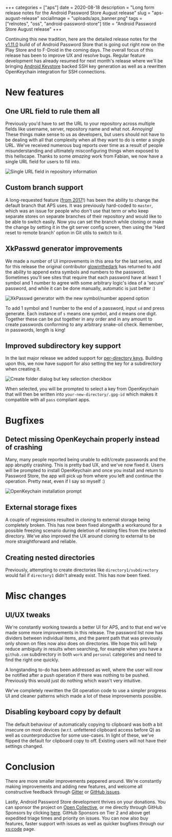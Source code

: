 +++
categories = ["aps"]
date = 2020-08-18
description = "Long form release notes for the Android Password Store August release"
slug = "aps-august-release"
socialImage = "uploads/aps_banner.png"
tags = ["relnotes", "oss", "android-password-store"]
title = "Android Password Store August release"
+++

Continuing this new tradition, here are the detailed release notes for the [v1.11.0](https://github.com/android-password-store/Android-Password-Store/releases/tag/v1.11.0) build of  of Android Password Store that is going out right now on the Play Store and to F-Droid in the coming days. The overall focus of this release has been to improve UX and resolve bugs. Regular feature development has already resumed for next month's release where we'll be bringing [Android Keystore](https://source.android.com/security/keystore) backed SSH key generation as well as a rewritten OpenKeychain integration for SSH connections.

# New features

## One URL field to rule them all

Previously you'd have to set the URL to your repository across multiple fields like username, server, repository name and what not. Annoying! These things make sense to us as developers, but users should not have to be dealing with all that complexity when all they want to do is enter a single URL. We've received numerous bug reports over time as a result of people misunderstanding and ultimately misconfiguring things when exposed to this hellscape. Thanks to some *amazing* work from Fabian, we now have a single URL field for users to fill into.

![Single URL field in repository information](/uploads/aps-august-release-single-url-field.png)

## Custom branch support

A long-requested feature ([from 2017](https://msfjarvis.dev/aps/issue/298)!) has been the ability to change the default branch that APS uses. It was previously hard-coded to `master`, which was an issue for people who don't use that term or who keep separate stores on separate branches of their repository and would like to be able to switch easily. Now you can set the branch while cloning or make the change by setting it in the git server config screen, then using the 'Hard reset to remote branch' option in Git utils to switch to it.

## XkPasswd generator improvements

We made a number of UI improvements in this area for the last series, and for this release the original contributor [glowinthedark](https://github.com/glowinthedark) has returned to add the ability to append extra symbols and numbers to the password. Sometimes you'll see sites that require that each password have at least 1 symbol and 1 number to agree with some arbitrary logic's idea of a 'secure' password, and while it can be done manually, automatic is just better :)

![XkPasswd generator with the new symbol/number append option](/uploads/aps-august-release-xkpasswd.png)

To add 1 symbol and 1 number to the end of a password, input `sd` and press generate. Each instance of `s` means one symbol, and `d` means one digit. Together these can be put together in any order and in any amount to create passwords conforming to any arbitrary snake-oil check. Remember, in passwords, length is king!

## Improved subdirectory key support

In the last major release we added support for [per-directory keys](/posts/aps-july-release/#proper-support-for-per-directory-keys). Building upon this, we now have support for also setting the key for a subdirectory when creating it.

![Create folder dialog but key selection checkbox](/uploads/aps-august-release-subdir-key-support.png)

When selected, you will be prompted to select a key from OpenKeychain that will then be written into `your-new-directory/.gpg-id` which makes it compatible with all `pass` compliant apps.

# Bugfixes

## Detect missing OpenKeychain properly instead of crashing

Many, many people reported being unable to edit/create passwords and the app abruptly crashing. This is pretty bad UX, and we've now fixed it. Users will be prompted to install OpenKeychain and once you install and return to Password Store, the app will pick up from where you left and continue the operation. Pretty neat, even if I say so myself :)

![OpenKeychain installation prompt](/uploads/aps-august-release-missing-openkeychain.png)

## External storage fixes

A couple of regressions resulted in cloning to external storage being completely broken. This has now been fixed alongwith a workaround for a possible freezing scenario during deletion of existing files from the selected directory. We've also improved the UX around cloning to external to be more straightforward and reliable.

## Creating nested directories

Previously, attempting to create directories like `directory1/subdirectory` would fail if `directory1` didn't already exist. This has now been fixed.

# Misc changes

## UI/UX tweaks

We're constantly working towards a better UI for APS, and to that end we've made some more improvements in this release. The password list now has dividers between individual items, and the parent path that was previously only shown on files now also does on directories. We hope this will help reduce ambiguity in results when searching, for example when you have a `github.com` subdirectory in both `work` and `personal` categories and need to find the right one quickly.

A longstanding to-do has been addressed as well, where the user will now be notified after a push operation if there was nothing to be pushed. Previously this would just do nothing which wasn't very intuitive.

We've completely rewritten the Git operation code to use a simpler progress UI and cleaner patterns which made a lot of these improvements possible.

## Disabling keyboard copy by default

The default behaviour of automatically copying to clipboard was both a bit insecure on most devices (w.r.t. unfettered clipboard access before Q) as well as counterproductive for some use-cases. In light of these, we've flipped the default for clipboard copy to off. Existing users will not have their settings changed.

# Conclusion

There are more smaller improvements peppered around. We're constantly making improvements and adding new features, and welcome all constructive feedback through [Gitter](https://gitter.im/android-password-store/public) or [GitHub issues](https://github.com/android-password-store/Android-Password-Store/issues).

Lastly, Android Password Store development thrives on your donations. You can sponsor the project on [Open Collective](https://opencollective.com/Android-Password-Store), or me directly through GitHub Sponsors by clicking [here](https://github.com/sponsors/msfjarvis?o=esc). GitHub Sponsors on Tier 2 and above get expedited triage times and priority on issues. You can now also buy features, faster support with issues as well as quicker bugfixes through our [xs:code](https://xscode.com/msfjarvis/Android-Password-Store) page.
